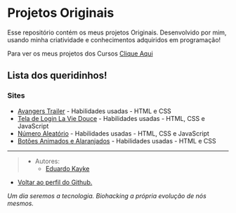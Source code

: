 # Projetos Originais
Esse repositório contém os meus projetos Originais. Desenvolvido por mim, usando minha criatividade e conhecimentos adquiridos em programação!

Para ver os meus projetos dos Cursos [Clique Aqui](https://github.com/EduardoKayke/Projetos_de_Cursos)

## Lista dos queridinhos!

### Sites

- [Avangers Trailer](https://github.com/EduardoKayke/Avangers_Trailer) - Habilidades usadas - HTML e CSS
- [Tela de Login La Vie Douce](https://github.com/EduardoKayke/Tela_de_Login_La_Vie_Douce) - Habilidades usadas - HTML, CSS e JavaScript
- [Número Aleatório](https://github.com/EduardoKayke/Numero_Aleatorio) - Habilidades usadas - HTML, CSS e JavaScript
- [Botões Animados e Alaranjados](https://github.com/EduardoKayke/Botoes_Animados_e_Alaranjados) - Habilidades usadas - HTML e CSS

---

> - Autores: 
>   - [Eduardo Kayke](https://github.com/EduardoKayke "Perfil do Eduardo")

- [Voltar ao perfil do Github.](https://github.com/EduardoKayke "Perfil do Eduardo") 

_Um dia seremos a tecnologia. Biohacking a própria evolução de nós mesmos._
